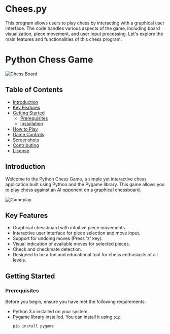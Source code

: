 # Chees.py
This program allows users to play chess by interacting with a graphical user interface. The code handles various aspects of the game, including board visualization, piece movement, and user input processing. Let's explore the main features and functionalities of this chess program.

# Python Chess Game

![Chess Board](chess_board.png)

## Table of Contents

- [Introduction](#introduction)
- [Key Features](#key-features)
- [Getting Started](#getting-started)
  - [Prerequisites](#prerequisites)
  - [Installation](#installation)
- [How to Play](#how-to-play)
- [Game Controls](#game-controls)
- [Screenshots](#screenshots)
- [Contributing](#contributing)
- [License](#license)

## Introduction

Welcome to the Python Chess Game, a simple yet interactive chess application built using Python and the Pygame library. This game allows you to play chess against an AI opponent on a graphical chessboard.

![Gameplay](gameplay.png)

## Key Features

- Graphical chessboard with intuitive piece movements.
- Interactive user interface for piece selection and move input.
- Support for undoing moves (Press 'z' key).
- Visual indication of available moves for selected pieces.
- Check and checkmate detection.
- Designed to be a fun and educational tool for chess enthusiasts of all levels.

## Getting Started

### Prerequisites

Before you begin, ensure you have met the following requirements:

- Python 3.x installed on your system.
- Pygame library installed. You can install it using `pip`:
  ```bash
  pip install pygame
